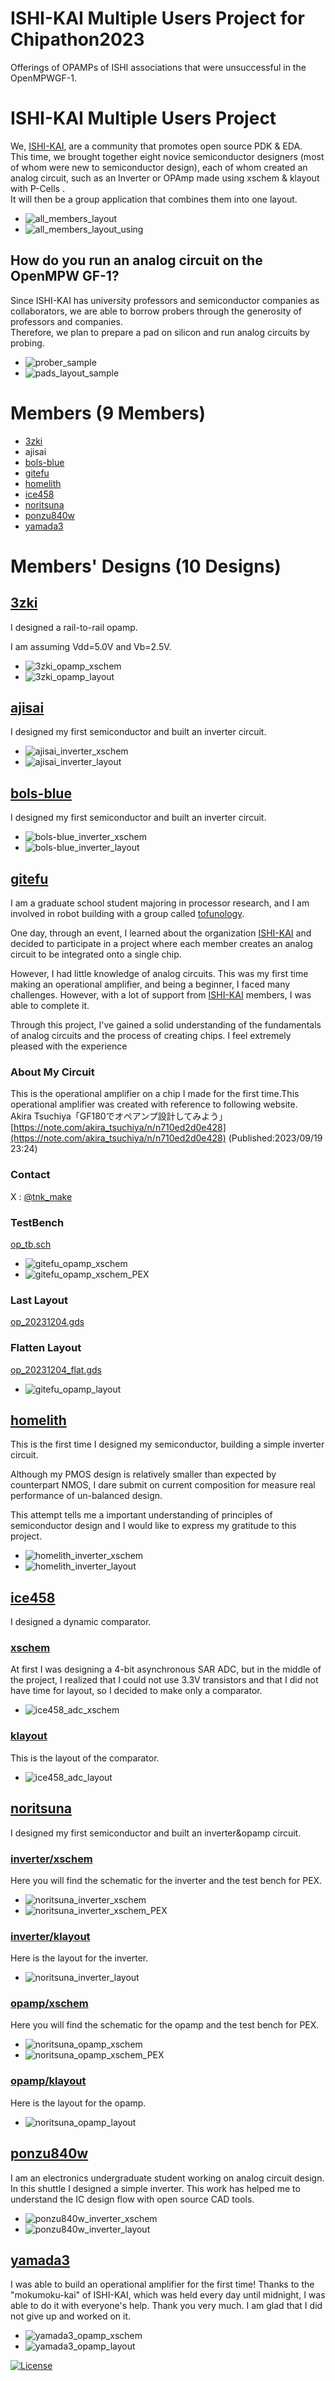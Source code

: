 #  ISHI-KAI Multiple Users Project for Chipathon2023
Offerings of OPAMPs of ISHI associations that were unsuccessful in the OpenMPWGF-1.  

#  ISHI-KAI Multiple Users Project
We, [ISHI-KAI](https://ishi-kai.org/), are a community that promotes open source PDK & EDA.  
This time, we brought together eight novice semiconductor designers (most of whom were new to semiconductor design), each of whom created an analog circuit, such as an Inverter or OPAmp made using xschem & klayout with P-Cells .  
It will then be a group application that combines them into one layout.  

- ![all_members_layout](https://github.com/ishi-kai/ISHI-KAI_Multiple_Projects_OpenGFMPW-1/blob/main/images/all_members_layout.jpg)
- ![all_members_layout_using](https://github.com/ishi-kai/ISHI-KAI_Multiple_Projects_OpenGFMPW-1/blob/main/images/all_members_layout_using.jpg)

## How do you run an analog circuit on the OpenMPW GF-1?
Since ISHI-KAI has university professors and semiconductor companies as collaborators, we are able to borrow probers through the generosity of professors and companies.  
Therefore, we plan to prepare a pad on silicon and run analog circuits by probing.  

- ![prober_sample](https://github.com/ishi-kai/ISHI-KAI_Multiple_Projects_OpenGFMPW-1/blob/main/images/prober_sample.jpg)
- ![pads_layout_sample](https://github.com/ishi-kai/ISHI-KAI_Multiple_Projects_OpenGFMPW-1/blob/main/images/pads_layout_sample.jpg)


# Members (9 Members)
- [3zki](https://github.com/3zki)
- ajisai
- [bols-blue](https://github.com/bols-blue)
- [gitefu](https://github.com/Gitefu)
- [homelith](https://github.com/homelith)
- [ice458](https://github.com/ice458)
- [noritsuna](https://github.com/noritsuna)
- [ponzu840w](https://github.com/mulwak)
- [yamada3](https://github.com/keropiyo)

# Members' Designs (10 Designs)
## [3zki](https://github.com/ishi-kai/ISHI-KAI_Multiple_Projects_OpenGFMPW-1/blob/main/member_project/3zki/)
I designed a rail-to-rail opamp.

I am assuming Vdd=5.0V and Vb=2.5V.

- ![3zki_opamp_xschem](https://github.com/ishi-kai/ISHI-KAI_Multiple_Projects_OpenGFMPW-1/blob/main/images/3zki_opamp_xschem.jpg)
- ![3zki_opamp_layout](https://github.com/ishi-kai/ISHI-KAI_Multiple_Projects_OpenGFMPW-1/blob/main/images/3zki_opamp_layout.jpg)

## [ajisai](https://github.com/ishi-kai/ISHI-KAI_Multiple_Projects_OpenGFMPW-1/blob/main/member_project/ajisai/)
I designed my first semiconductor and built an inverter circuit.  

- ![ajisai_inverter_xschem](https://github.com/ishi-kai/ISHI-KAI_Multiple_Projects_OpenGFMPW-1/blob/main/images/ajisai_inverter_xschem.jpg)
- ![ajisai_inverter_layout](https://github.com/ishi-kai/ISHI-KAI_Multiple_Projects_OpenGFMPW-1/blob/main/images/ajisai_inverter_layout.jpg)


## [bols-blue](https://github.com/ishi-kai/ISHI-KAI_Multiple_Projects_OpenGFMPW-1/blob/main/member_project/bols-blue/)
I designed my first semiconductor and built an inverter circuit.  

- ![bols-blue_inverter_xschem](https://github.com/ishi-kai/ISHI-KAI_Multiple_Projects_OpenGFMPW-1/blob/main/images/bols-blue_inverter_xschem.jpg)
- ![bols-blue_inverter_layout](https://github.com/ishi-kai/ISHI-KAI_Multiple_Projects_OpenGFMPW-1/blob/main/images/bols-blue_inverter_layout.jpg)

## [gitefu](https://github.com/ishi-kai/ISHI-KAI_Multiple_Projects_OpenGFMPW-1/blob/main/member_project/Gitefu/)
I am a graduate school student majoring in processor research, and I am involved in robot building with a group called [tofunology](https://tofunology.github.io/site/).

One day, through an event, I learned about the organization [ISHI-KAI](https://ishi-kai.org/) and decided to participate in a project where each member creates an analog circuit to be integrated onto a single chip.

However, I had little knowledge of analog circuits. 
This was my first time making an operational amplifier, and being a beginner, I faced many challenges. However, with a lot of support from [ISHI-KAI](https://ishi-kai.org/)  members, I was able to complete it.

Through this project, I've gained a solid understanding of the fundamentals of analog circuits and the process of creating chips. I feel extremely pleased with the experience


### About My Circuit
This is the operational amplifier on a chip I made for the first time.This operational amplifier was created with reference to following website.  
Akira Tsuchiya「GF180でオペアンプ設計してみよう」[https://note.com/akira_tsuchiya/n/n710ed2d0e428](https://note.com/akira_tsuchiya/n/n710ed2d0e428) (Published:2023/09/19 23:24)

### Contact
X : [@tnk_make](https://twitter.com/tnk_make)

### TestBench
[op_tb.sch](https://github.com/ishi-kai/ISHI-KAI_Multiple_Projects_OpenGFMPW-1/blob/main/member_project/gitefu/op_tb.sch)  
- ![gitefu_opamp_xschem](https://github.com/ishi-kai/ISHI-KAI_Multiple_Projects_OpenGFMPW-1/blob/main/images/gitefu_opamp_xschem.jpg)
- ![gitefu_opamp_xschem_PEX](https://github.com/ishi-kai/ISHI-KAI_Multiple_Projects_OpenGFMPW-1/blob/main/images/gitefu_opamp_xschem_PEX.jpg)

### Last Layout
[op_20231204.gds](https://github.com/ishi-kai/ISHI-KAI_Multiple_Projects_OpenGFMPW-1/blob/main/member_project/gitefu/op_20231204.gds)  

### Flatten Layout
[op_20231204_flat.gds](https://github.com/ishi-kai/ISHI-KAI_Multiple_Projects_OpenGFMPW-1/blob/main/member_project/gitefu/op_20231204_flat.gds)  
- ![gitefu_opamp_layout](images/gitefu_opamp_layout.jpg)


## [homelith](https://github.com/ishi-kai/ISHI-KAI_Multiple_Projects_OpenGFMPW-1/blob/main/member_project/homelith/)
This is the first time I designed my semiconductor, building a simple inverter circuit.

Although my PMOS design is relatively smaller than expected by counterpart NMOS, I dare submit on current composition for measure real performance of un-balanced design.

This attempt tells me a important understanding of principles of semiconductor design and I would like to express my gratitude to this project.

- ![homelith_inverter_xschem](https://github.com/ishi-kai/ISHI-KAI_Multiple_Projects_OpenGFMPW-1/blob/main/images/homelith_inverter_xschem.jpg)
- ![homelith_inverter_layout](https://github.com/ishi-kai/ISHI-KAI_Multiple_Projects_OpenGFMPW-1/blob/main/images/homelith_inverter_layout.jpg)

## [ice458](https://github.com/ishi-kai/ISHI-KAI_Multiple_Projects_OpenGFMPW-1/blob/main/member_project/ice458/)
I designed a dynamic comparator.

### [xschem](https://github.com/ishi-kai/ISHI-KAI_Multiple_Projects_OpenGFMPW-1/blob/main/member_project/ice458/dynamic_comparator/xschem/)
At first I was designing a 4-bit asynchronous SAR ADC, but in the middle of the project, I realized that I could not use 3.3V transistors and that I did not have time for layout, so I decided to make only a comparator.

- ![ice458_adc_xschem](https://github.com/ishi-kai/ISHI-KAI_Multiple_Projects_OpenGFMPW-1/blob/main/images/ice458_adc_xschem.jpg)

### [klayout](https://github.com/ishi-kai/ISHI-KAI_Multiple_Projects_OpenGFMPW-1/blob/main/member_project/ice458/dynamic_comparator/klayout/)
This is the layout of the comparator.

- ![ice458_adc_layout](https://github.com/ishi-kai/ISHI-KAI_Multiple_Projects_OpenGFMPW-1/blob/main/images/ice458_adc_layout.jpg)


## [noritsuna](https://github.com/ishi-kai/ISHI-KAI_Multiple_Projects_OpenGFMPW-1/blob/main/member_project/noritsuna/)
I designed my first semiconductor and built an inverter&opamp circuit.  

### [inverter/xschem](https://github.com/ishi-kai/ISHI-KAI_Multiple_Projects_OpenGFMPW-1/blob/main/member_project/noritsuna/inverter/xschem/)
Here you will find the schematic for the inverter and the test bench for PEX.  
- ![noritsuna_inverter_xschem](https://github.com/ishi-kai/ISHI-KAI_Multiple_Projects_OpenGFMPW-1/blob/main/images/noritsuna_inverter_xschem.jpg)
- ![noritsuna_inverter_xschem_PEX](https://github.com/ishi-kai/ISHI-KAI_Multiple_Projects_OpenGFMPW-1/blob/main/images/noritsuna_inverter_xschem_PEX.jpg)

### [inverter/klayout](https://github.com/ishi-kai/ISHI-KAI_Multiple_Projects_OpenGFMPW-1/blob/main/member_project/noritsuna/inverter/klayout/)
Here is the layout for the inverter.  
- ![noritsuna_inverter_layout](https://github.com/ishi-kai/ISHI-KAI_Multiple_Projects_OpenGFMPW-1/blob/main/images/noritsuna_inverter_layout.jpg)

### [opamp/xschem](https://github.com/ishi-kai/ISHI-KAI_Multiple_Projects_OpenGFMPW-1/blob/main/member_project/noritsuna/opamp/xschem/)
Here you will find the schematic for the opamp and the test bench for PEX.  

- ![noritsuna_opamp_xschem](https://github.com/ishi-kai/ISHI-KAI_Multiple_Projects_OpenGFMPW-1/blob/main/images/noritsuna_opamp_xschem.jpg)
- ![noritsuna_opamp_xschem_PEX](https://github.com/ishi-kai/ISHI-KAI_Multiple_Projects_OpenGFMPW-1/blob/main/images/noritsuna_opamp_xschem_PEX.jpg)

### [opamp/klayout](https://github.com/ishi-kai/ISHI-KAI_Multiple_Projects_OpenGFMPW-1/blob/main/member_project/noritsuna/opamp/klayout/)
Here is the layout for the opamp.  
- ![noritsuna_opamp_layout](https://github.com/ishi-kai/ISHI-KAI_Multiple_Projects_OpenGFMPW-1/blob/main/images/noritsuna_opamp_layout.jpg)


## [ponzu840w](https://github.com/ishi-kai/ISHI-KAI_Multiple_Projects_OpenGFMPW-1/blob/main/member_project/ponzu840w/)
I am an electronics undergraduate student working on analog circuit design.  
In this shuttle I designed a simple inverter. This work has helped me to understand the IC design flow with open source CAD tools.  

- ![ponzu840w_inverter_xschem](https://github.com/ishi-kai/ISHI-KAI_Multiple_Projects_OpenGFMPW-1/blob/main/images/ponzu840w_inverter_xschem.jpg)
- ![ponzu840w_inverter_layout](https://github.com/ishi-kai/ISHI-KAI_Multiple_Projects_OpenGFMPW-1/blob/main/images/ponzu840w_inverter_layout.jpg)


## [yamada3](https://github.com/ishi-kai/ISHI-KAI_Multiple_Projects_OpenGFMPW-1/blob/main/member_project/yamada3/)
I was able to build an operational amplifier for the first time!
Thanks to the "mokumoku-kai" of ISHI-KAI, which was held every day until midnight, I was able to do it with everyone's help. Thank you very much.
I am glad that I did not give up and worked on it.

- ![yamada3_opamp_xschem](https://github.com/ishi-kai/ISHI-KAI_Multiple_Projects_OpenGFMPW-1/blob/main/images/yamada3_opamp_xschem.jpg)
- ![yamada3_opamp_layout](https://github.com/ishi-kai/ISHI-KAI_Multiple_Projects_OpenGFMPW-1/blob/main/images/yamada3_opamp_layout.jpg)

[![License](https://img.shields.io/badge/License-Apache%202.0-blue.svg)](https://opensource.org/licenses/Apache-2.0) 

